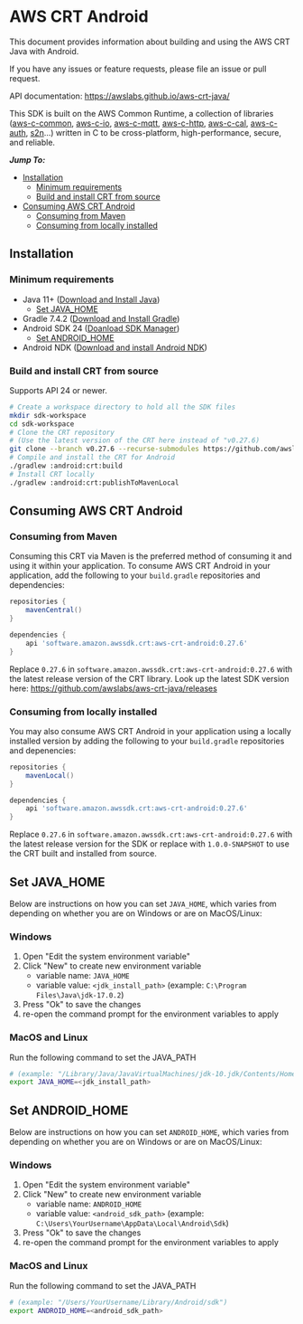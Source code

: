 # AWS CRT Android

This document provides information about building and using the AWS CRT Java with Android.

If you have any issues or feature requests, please file an issue or pull request.

API documentation: https://awslabs.github.io/aws-crt-java/

This SDK is built on the AWS Common Runtime, a collection of libraries
([aws-c-common](https://github.com/awslabs/aws-c-common),
[aws-c-io](https://github.com/awslabs/aws-c-io),
[aws-c-mqtt](https://github.com/awslabs/aws-c-mqtt),
[aws-c-http](https://github.com/awslabs/aws-c-http),
[aws-c-cal](https://github.com/awslabs/aws-c-cal),
[aws-c-auth](https://github.com/awslabs/aws-c-auth),
[s2n](https://github.com/awslabs/s2n)...) written in C to be
cross-platform, high-performance, secure, and reliable.

*__Jump To:__*

* [Installation](#installation)
  * [Minimum requirements](#minimum-requirements)
  * [Build and install CRT from source](#build-and-install-crt-from-source)
* [Consuming AWS CRT Android](#consuming-aws-crt-android)
  * [Consuming from Maven](#consuming-from-maven)
  * [Consuming from locally installed](#consuming-from-locally-installed)

## Installation

### Minimum requirements
* Java 11+ ([Download and Install Java](https://www.java.com/en/download/help/download_options.html))
  * [Set JAVA_HOME](#set-java_home)
* Gradle 7.4.2 ([Download and Install Gradle](https://gradle.org/install/))
* Android SDK 24 ([Doanload SDK Manager](https://developer.android.com/tools/releases/platform-tools#downloads))
  * [Set ANDROID_HOME](#set-android_home)
* Android NDK ([Download and install Android NDK](https://developer.android.com/ndk/downloads))

### Build and install CRT from source
Supports API 24 or newer.

``` sh
# Create a workspace directory to hold all the SDK files
mkdir sdk-workspace
cd sdk-workspace
# Clone the CRT repository
# (Use the latest version of the CRT here instead of "v0.27.6)
git clone --branch v0.27.6 --recurse-submodules https://github.com/awslabs/aws-crt-java.git
# Compile and install the CRT for Android
./gradlew :android:crt:build
# Install CRT locally
./gradlew :android:crt:publishToMavenLocal
```

## Consuming AWS CRT Android

### Consuming from Maven
Consuming this CRT via Maven is the preferred method of consuming it and using it within your application. To consume
AWS CRT Android in your application, add the following to your `build.gradle` repositories and dependencies:

``` groovy
repositories {
    mavenCentral()
}

dependencies {
    api 'software.amazon.awssdk.crt:aws-crt-android:0.27.6'
}
```
Replace `0.27.6` in `software.amazon.awssdk.crt:aws-crt-android:0.27.6` with the latest release version of the CRT library.
Look up the latest SDK version here: https://github.com/awslabs/aws-crt-java/releases

### Consuming from locally installed
You may also consume AWS CRT Android in your application using a locally installed version by adding the
following to your `build.gradle` repositories and depenencies:
``` groovy
repositories {
    mavenLocal()
}

dependencies {
    api 'software.amazon.awssdk.crt:aws-crt-android:0.27.6'
}
```
Replace `0.27.6` in `software.amazon.awssdk.crt:aws-crt-android:0.27.6` with the latest release version for the SDK
or replace with `1.0.0-SNAPSHOT` to use the CRT built and installed from source.


## Set JAVA_HOME

Below are instructions on how you can set `JAVA_HOME`, which varies from depending on whether you are on Windows or are on MacOS/Linux:

### Windows
1. Open "Edit the system environment variable"
2. Click "New" to create new environment variable
   - variable name: `JAVA_HOME`
   - variable value: `<jdk_install_path>` (example: `C:\Program Files\Java\jdk-17.0.2`)
3. Press "Ok" to save the changes
4. re-open the command prompt for the environment variables to apply

### MacOS and Linux
Run the following command to set the JAVA_PATH
``` sh
# (example: "/Library/Java/JavaVirtualMachines/jdk-10.jdk/Contents/Home")
export JAVA_HOME=<jdk_install_path>
```

## Set ANDROID_HOME
Below are instructions on how you can set `ANDROID_HOME`, which varies from depending on whether you are on Windows or are on MacOS/Linux:

### Windows
1. Open "Edit the system environment variable"
2. Click "New" to create new environment variable
   - variable name: `ANDROID_HOME`
   - variable value: `<android_sdk_path>` (example: `C:\Users\YourUsername\AppData\Local\Android\Sdk`)
3. Press "Ok" to save the changes
4. re-open the command prompt for the environment variables to apply

### MacOS and Linux
Run the following command to set the JAVA_PATH
``` sh
# (example: "/Users/YourUsername/Library/Android/sdk")
export ANDROID_HOME=<android_sdk_path>
```